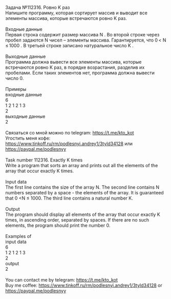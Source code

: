 Задача №112316. Ровно K раз<br />Напишите программу, которая сортирует массив и выводит все элементы массива, которые встречаются ровно K раз.<br /><br />Входные данные<br />Первая строка содержит размер массива N . Во второй строке через пробел задаются N чисел – элементы массива. Гарантируется, что 0 < N ≤ 1000 . В третьей строке записано натуральное число K .<br /><br />Выходные данные<br />Программа должна вывести все элементы массива, которые встречаются ровно K раз, в порядке возрастания, разделив их пробелами. Если таких элементов нет, программа должна вывести число 0.<br /><br />Примеры<br />входные данные<br />6<br />1 2 1 2 1 3<br />2<br />выходные данные<br />2<br /><br />Связаться со мной можно по telegram: https://t.me/kto_kot<br />Угостить меня кофе: https://www.tinkoff.ru/rm/podlesnyi.andrey1/3tyld34128 или https://paypal.me/podlesnyy<br /><br />Task number 112316. Exactly K times<br />Write a program that sorts an array and prints out all the elements of the array that occur exactly K times.<br /><br />Input data<br />The first line contains the size of the array N. The second line contains N numbers separated by a space - the elements of the array. It is guaranteed that 0 <N ≤ 1000. The third line contains a natural number K.<br /><br />Output<br />The program should display all elements of the array that occur exactly K times, in ascending order, separated by spaces. If there are no such elements, the program should print the number 0.<br /><br />Examples of<br />input data<br />6<br />1 2 1 2 1 3<br />2<br />output<br />2<br /><br /> You can contact me by telegram: https://t.me/kto_kot <br /> Buy me coffee: https://www.tinkoff.ru/rm/podlesnyi.andrey1/3tyld34128 or https://paypal.me/podlesnyy